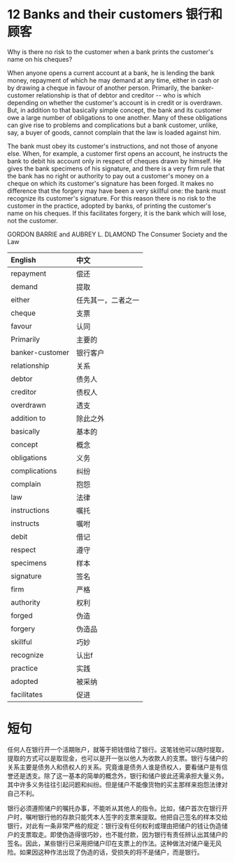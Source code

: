 # 12 Banks and their customers 银行和顾客

Why is there no risk to the customer when a bank prints the customer's name on his cheques?

When anyone opens a current account at a bank, he is lending the bank money, repayment of which he may demand at any time, either in cash or by drawing a cheque in favour of another person. Primarily, the banker-customer relationship is that of debtor and creditor -- who is which depending on whether the customer's account is in credit or is overdrawn. But, in addition to that basically simple concept, the bank and its customer owe a large number of obligations to one another. Many of these obligations can give rise to problems and complications but a bank customer, unlike, say, a buyer of goods, cannot complain that the law is loaded against him. 

The bank must obey its customer's instructions, and not those of anyone else. When, for example, a customer first opens an account, he instructs the bank to debit his account only in respect of cheques drawn by himself. He gives the bank specimens of his signature, and there is a very firm rule that the bank has no right or authority to pay out a customer's money on a cheque on which its customer's signature has been forged. It makes no difference that the forgery may have been a very skillful one: the bank must recognize its customer's signature. For this reason there is no risk to the customer in the practice, adopted by banks, of printing the customer's name on his cheques. If this facilitates forgery, it is the bank which will lose, not the customer.

GORDON BARRIE and AUBREY L. DLAMOND The Consumer Society and the Law

|English|中文|
|:--|:--|
|repayment|偿还|
|demand|提取|
|either|任先其一，二者之一|
|cheque|支票|
|favour|认同|
|Primarily|主要的|
|banker-customer|银行客户|
|relationship|关系|
|debtor|债务人|
|creditor|债权人|
|overdrawn|透支|
|addition to|除此之外|
|basically|基本的|
|concept|概念|
|obligations|义务|
|complications|纠纷|
|complain|抱怨|
|law|法律|
|instructions|嘱托|
|instructs|嘱咐|
|debit|借记|
|respect|遵守|
|specimens|样本|
|signature|签名|
|firm|严格|
|authority|权利|
|forged|伪造|
|forgery|伪造品|
|skillful|巧妙|
|recognize|认出f|
|practice|实践|
|adopted|被采纳|
|facilitates|促进|

# 短句


任何人在银行开一个活期账户，就等于把钱借给了银行。这笔钱他可以随时提取，提取的方式可以是取现金，也可以是开一张以他人为收款人的支票。银行与储户的关系主要是债务人和债权人的关系。究竟谁是债务人谁是债权人，要看储户是有信誉还是透支。除了这一基本的简单的概念外，银行和储户彼此还需承担大量义务。其中许多义务往往引起问题和纠纷。但是储户不能像货物的买主那样来抱怨法律对自己不利。

银行必须遵照储户的嘱托办事，不能听从其他人的指令。比如，储户首次在银行开户时，嘱咐银行他的存款只能凭本人签字的支票来提取。他把自己签名的样本交给银行，对此有一条非常严格的规定：银行没有任何权利或理由把储户的钱让伪造储户的支票取走。即使伪造得很巧妙，也不能付款，因为银行有责任辨认出其储户的签名。因此，某些银行已采用把储户印在支票上的作法。这种做法对储户毫无风险。如果因这种作法出现了伪造的话，受损失的将不是储户，而是银行。